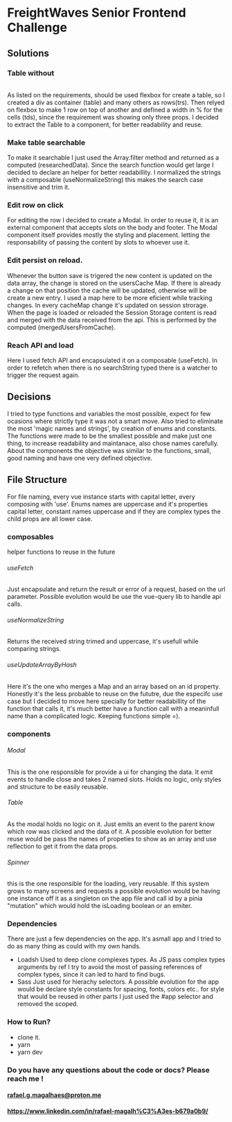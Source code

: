 # FreightWaves Senior Frontend Challenge

## Solutions

### Table without <table></table>
As listed on the requirements, should be used flexbox for create a table, so I created a div as container (table) and many others as rows(trs). Then relyed on flexbox to make 1 row on top of another and defined a width in % for the cells (tds), since the requirement was showing only three props. I decided to extract the Table to a component, for better readability and reuse.

### Make table searchable
To make it searchable I just used the Array.filter method and returned as a computed (researchedData). Since the search function would get large I decided to declare an helper for better readabillity. I normalized the strings with a composable (useNormalizeString) this makes the search case insensitive and trim it.

### Edit row on click
For editing the row I decided to create a Modal. In order to reuse it, it is an external component that accepts slots on the body and footer. The Modal component itself provides mostly the styling and placement. letting the responsability of passing the content by slots to whoever use it.

### Edit persist on reload.
Whenever the button save is trigered the new content is updated on the data array, the change is stored on the usersCache Map. If there is already a change on that position the cache will be updated, otherwise  will be create a new entry. I used a map here to be more eficient while tracking changes. In every cacheMap change it's updated on session strorage. When the page is loaded or reloaded the Session Storage content is read and merged with the data received from the api. This is performed by the computed (mergedUsersFromCache).

### Reach API and load
Here I used fetch API and encapsulated it on a composable (useFetch). In order to refetch when there is no searchString typed there is a watcher to trigger the request again.

## Decisions
I tried to type functions and variables the most possible, expect for few ocasions where strictly type it was not a smart move. Also tried to eliminate the most 'magic names and strings', by creation of enums and constants.
The functions were made to be the smallest possible and make just one thing, to increase readability and maintanace, also chose names carefully.
About the components the objective was similar to the functions, small, good naming and have one very defined objective.

## File Structure
For file naming, every vue instance starts with capital letter, every composing with 'use'.
Enums names are uppercase and it's properties capital letter, constant names uppercase and if they are complex types the child props are all lower case.

### composables
helper functions to reuse in the future 
###### useFetch
Just encapsulate and return the result or error of a request, based on the url parameter. Possible evolution would be use the vue-query lib to handle api calls.
###### useNormalizeString
Returns the received string  trimed and uppercase, it's usefull while comparing strings.
###### useUpdateArrayByHash
Here it's the one who merges a Map and an array based on an id property. Honestly it's the less probable to reuse on the fututre, due the especifc use case but I decided to move here specially for better readabillity of the function that calls it, it's much better have a function call with a meaninfull name than a complicated logic. Keeping functions simple =).

### components
###### Modal
This is the one responsible for provide a ui for changing the data. It emit events to handle close and takes 2 named slots. Holds no logic, only styles and structure to be easily reusable.
###### Table
As the modal holds no logic on it. Just emits an event to the parent know which row was clicked and the data of it. A possible evolution for better reuse would be pass the names of propeties to show as an array and use reflection to get it from the data props.

###### Spinner
this is the one responsible for the loading, very reusable. If this system grows to many screens and requests a possible evolution would be having one instance off it as a singleton on the app file and call id by a pinia "mutation" which would hold the isLoading boolean or an emiter.

### Dependencies
There are just a few dependencies on the app. It's asmall app and I tried to do as many thing as could with my own hands.
- Loadsh 
Used to deep clone complexes types. As JS pass complex types arguments by ref I try to avoid the most of passing references of complex types, since it can led to hard to find bugs.
- Sass
Just used for hierachy selectors. A possible evolution for the app would be declare style constants for spacing, fonts, colors etc.. for style that would be reused in other parts I just used the #app selector and removed the scoped.

### How to Run?

- clone it.
- yarn
- yarn dev

### Do you have any questions about the code or docs? Please reach me !

#### rafael.g.magalhaes@proton.me
#### https://www.linkedin.com/in/rafael-magalh%C3%A3es-b679a0b9/
